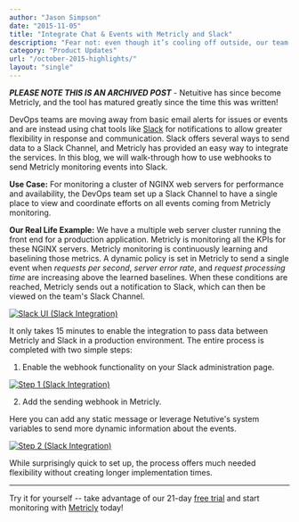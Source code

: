 ```yaml
---
author: "Jason Simpson"
date: "2015-11-05"
title: "Integrate Chat & Events with Metricly and Slack"
description: "Fear not: even though it’s cooling off outside, our team is heating up! Shared dashboards are just the beginning of October's new releases."
category: "Product Updates"
url: "/october-2015-highlights/"
layout: "single"
---
```

***PLEASE NOTE THIS IS AN ARCHIVED POST*** - Netuitive has since become Metricly, and the tool has matured greatly since the time this was written!

DevOps teams are moving away from basic email alerts for issues or events and are instead using chat tools like [Slack](https://slack.com/) for notifications to allow greater flexibility in response and communication. Slack offers several ways to send data to a Slack Channel, and Metricly has provided an easy way to integrate the services. In this blog, we will walk-through how to use webhooks to send Metricly monitoring events into Slack.

**Use Case:** For monitoring a cluster of NGINX web servers for performance and availability, the DevOps team set up a Slack Channel to have a single place to view and coordinate efforts on all events coming from Metricly monitoring.

**Our Real Life Example:** We have a multiple web server cluster running the front end for a production application. Metricly is monitoring all the KPIs for these NGINX servers. Metricly monitoring is continuously learning and baselining those metrics. A dynamic policy is set in Metricly to send a single event when *requests per second*, *server error rate*, and *request processing time* are increasing above the learned baselines. When these conditions are reached, Metricly sends out a notification to Slack, which can then be viewed on the team's Slack Channel.

[![Slack UI (Slack Integration)](https://s3-us-west-2.amazonaws.com/com-netuitive-app-usw2-public/wp-content/uploads/2016/03/SlackUI-1024x407.jpg)](https://s3-us-west-2.amazonaws.com/com-netuitive-app-usw2-public/wp-content/uploads/2016/03/SlackUI.jpg)

It only takes 15 minutes to enable the integration to pass data between Metricly and Slack in a production environment. The entire process is completed with two simple steps:

1) Enable the webhook functionality on your Slack administration page.

[![Step 1 (Slack Integration)](https://s3-us-west-2.amazonaws.com/com-netuitive-app-usw2-public/wp-content/uploads/2016/03/Step1.jpg)](https://s3-us-west-2.amazonaws.com/com-netuitive-app-usw2-public/wp-content/uploads/2016/03/Step1.jpg)

2) Add the sending webhook in Metricly.

Here you can add any static message or leverage Netutive's system variables to send more dynamic information about the events.

[![Step 2 (Slack Integration)](https://s3-us-west-2.amazonaws.com/com-netuitive-app-usw2-public/wp-content/uploads/2016/03/Step2.jpg)](https://s3-us-west-2.amazonaws.com/com-netuitive-app-usw2-public/wp-content/uploads/2016/03/Step2.jpg)

While surprisingly quick to set up, the process offers much needed flexibility without creating longer implementation times.

* * * * *
Try it for yourself -- take advantage of our 21-day [free trial](/signup) and start monitoring with [Metricly](/) today!

